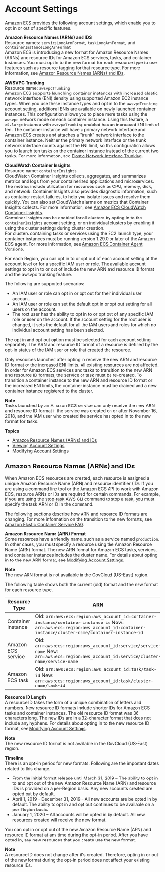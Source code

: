 # Account Settings<a name="ecs-account-settings"></a>

Amazon ECS provides the following account settings, which enable you to opt in or out of specific features\.

**Amazon Resource Names \(ARNs\) and IDS**  
Resource names: `serviceLongArnFormat`, `taskLongArnFormat`, and `containerInstanceLongArnFormat`  
Amazon ECS is introducing a new format for Amazon Resource Names \(ARNs\) and resource IDs for Amazon ECS services, tasks, and container instances\. You must opt in to the new format for each resource type to use features such as resource tagging for that resource type\. For more information, see [Amazon Resource Names \(ARNs\) and IDs](#ecs-resource-ids)\.

**AWSVPC Trunking**  
Resource name: `awsvpcTrunking`  
Amazon ECS supports launching container instances with increased elastic network interface \(ENI\) density using supported Amazon EC2 instance types\. When you use these instance types and opt in to the `awsvpcTrunking` account setting, additional ENIs are available on newly launched container instances\. This configuration allows you to place more tasks using the `awsvpc` network mode on each container instance\. Using this feature, a `c5.large` instance with `awsvpcTrunking` enabled has an increased ENI limit of ten\. The container instance will have a primary network interface and Amazon ECS creates and attaches a "trunk" network interface to the container instance\. Neither the primary network interface or the trunk network interface counts against the ENI limit, so this configuration allows you to launch ten tasks on the container instance instead of the current two tasks\. For more information, see [Elastic Network Interface Trunking](container-instance-eni.md)\.

**CloudWatch Container Insights**  
Resource name: `containerInsights`  
CloudWatch Container Insights collects, aggregates, and summarizes metrics and logs from your containerized applications and microservices\. The metrics include utilization for resources such as CPU, memory, disk, and network\. Container Insights also provides diagnostic information, such as container restart failures, to help you isolate issues and resolve them quickly\. You can also set CloudWatch alarms on metrics that Container Insights collects\. For more information, see [Amazon ECS CloudWatch Container Insights](cloudwatch-container-insights.md)\.  
Container Insights can be enabled for all clusters by opting in to the `containerInsights` account setting, or on individual clusters by enabling it using the cluster settings during cluster creation\.  
For clusters containing tasks or services using the EC2 launch type, your container instances must be running version 1\.29\.0 or later of the Amazon ECS agent\. For more information, see [Amazon ECS Container Agent Versions](container_agent_versions.md)\.

For each Region, you can opt in to or opt out of each account setting at the account level or for a specific IAM user or role\. The available account settings to opt in to or out of include the new ARN and resource ID format and the awsvpc trunking feature\.

The following are supported scenarios:
+ An IAM user or role can opt in or opt out for their individual user account\.
+ An IAM user or role can set the default opt in or opt out setting for all users on the account\.
+ The root user has the ability to opt in to or opt out of any specific IAM role or user on the account\. If the account setting for the root user is changed, it sets the default for all the IAM users and roles for which no individual account setting has been selected\.

The opt in and opt out option must be selected for each account setting separately\. The ARN and resource ID format of a resource is defined by the opt\-in status of the IAM user or role that created the resource\.

Only resources launched after opting in receive the new ARN and resource ID format or the increased ENI limits\. All existing resources are not affected\. In order for Amazon ECS services and tasks to transition to the new ARN and resource ID formats, the service or task must be re\-created\. To transition a container instance to the new ARN and resource ID format or the increased ENI limits, the container instance must be drained and a new container instance registered to the cluster\.

**Note**  
Tasks launched by an Amazon ECS service can only receive the new ARN and resource ID format if the service was created on or after November 16, 2018, and the IAM user who created the service has opted in to the new format for tasks\.

**Topics**
+ [Amazon Resource Names \(ARNs\) and IDs](#ecs-resource-ids)
+ [Viewing Account Settings](ecs-viewing-longer-id-settings.md)
+ [Modifying Account Settings](ecs-modifying-longer-id-settings.md)

## Amazon Resource Names \(ARNs\) and IDs<a name="ecs-resource-ids"></a>

When Amazon ECS resources are created, each resource is assigned a unique Amazon Resource Name \(ARN\) and resource identifier \(ID\)\. If you are using a command line tool or the Amazon ECS API to work with Amazon ECS, resource ARNs or IDs are required for certain commands\. For example, if you are using the [stop\-task](https://docs.aws.amazon.com/cli/latest/reference/ecs/stop-task.html) AWS CLI command to stop a task, you must specify the task ARN or ID in the command\.

 The following sections describe how ARN and resource ID formats are changing\. For more information on the transition to the new formats, see [Amazon Elastic Container Service FAQ](https://aws.amazon.com/ecs/faqs/)\.

**Amazon Resource Name \(ARN\) Format**  
Some resources have a friendly name, such as a service named `production`\. In other cases, you must specify a resource using the Amazon Resource Name \(ARN\) format\. The new ARN format for Amazon ECS tasks, services, and container instances includes the cluster name\. For details about opting in to the new ARN format, see [Modifying Account Settings](ecs-modifying-longer-id-settings.md)\.

**Note**  
The new ARN format is not available in the GovCloud \(US\-East\) region\.

The following table shows both the current \(old\) format and the new format for each resource type\.


|  Resource Type  |  ARN  | 
| --- | --- | 
|  Container instance  |  Old: `arn:aws:ecs:region:aws_account_id:container-instance/container-instance-id` New: `arn:aws:ecs:region:aws_account_id:container-instance/cluster-name/container-instance-id`  | 
|  Amazon ECS service  |  Old: `arn:aws:ecs:region:aws_account_id:service/service-name` New: `arn:aws:ecs:region:aws_account_id:service/cluster-name/service-name`  | 
|  Amazon ECS task  |  Old: `arn:aws:ecs:region:aws_account_id:task/task-id` New: `arn:aws:ecs:region:aws_account_id:task/cluster-name/task-id`  | 

**Resource ID Length**  
A resource ID takes the form of a unique combination of letters and numbers\. New resource ID formats include shorter IDs for Amazon ECS tasks and container instances\. The old resource ID format was 36 characters long\. The new IDs are in a 32\-character format that does not include any hyphens\. For details about opting in to the new resource ID format, see [Modifying Account Settings](ecs-modifying-longer-id-settings.md)\.

**Note**  
The new resource ID format is not available in the GovCloud \(US\-East\) region\.

**Timeline**  
There is an opt\-in period for new formats\. Following are the important dates related to this change\.
+ From the initial format release until March 31, 2019 – The ability to opt in to and opt out of the new Amazon Resource Name \(ARN\) and resource IDs is provided on a per\-Region basis\. Any new accounts created are opted out by default\.
+ April 1, 2019 \- December 31, 2019 – All new accounts are be opted in by default\. The ability to opt in and opt out continues to be available on a per\-Region basis\.
+ January 1, 2020 – All accounts will be opted in by default\. All new resources created will receive the new format\.

You can opt in or opt out of the new Amazon Resource Name \(ARN\) and resource ID format at any time during the opt\-in period\. After you have opted in, any new resources that you create use the new format\.

**Note**  
A resource ID does not change after it's created\. Therefore, opting in or out of the new format during the opt\-in period does not affect your existing resource IDs\.